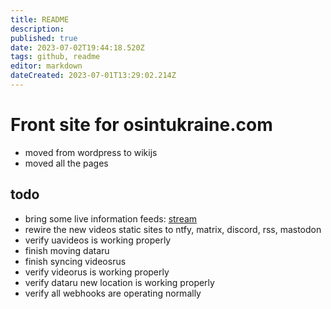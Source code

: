 ```yaml
---
title: README
description: 
published: true
date: 2023-07-02T19:44:18.520Z
tags: github, readme
editor: markdown
dateCreated: 2023-07-01T13:29:02.214Z
---
```


# Front site for osintukraine.com

- moved from wordpress to wikijs
- moved all the pages

## todo
- bring some live information feeds: [stream](/stream)
- rewire the new videos static sites to ntfy, matrix, discord, rss, mastodon
- verify uavideos is working properly
- finish moving dataru
- finish syncing videosrus
- verify videorus is working properly
- verify dataru new location is working properly
- verify all webhooks are operating normally
